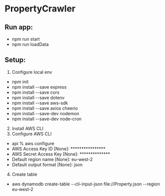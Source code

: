 # PropertyCrawler
## Run app:
* npm run start
* npm run loadData

## Setup:
1. Configure local env
* npm init
* npm install --save express  
* npm install --save cors 
* npm install --save dotenv
* npm install --save aws-sdk 
* npm install --save axios cheerio
* npm install --save-dev nodemon
* npm install --save-dev node-cron
2. Install AWS CLI 
3. Configure AWS CLI
* api % aws configure
* AWS Access Key ID [None]: ****************
* AWS Secret Access Key [None]: **************
* Default region name [None]: eu-west-2
* Default output format [None]: json
4. Create table 
* aws dynamodb create-table --cli-input-json file://Property.json  --region eu-west-2